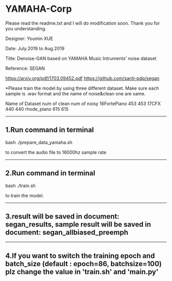 # YAMAHA-Corp
Please read the readme.txt and I will do modification soon. Thank you for you understanding.


Designer: 	Youmin XUE

Date:		July.2019 to Aug.2019

Title:		Denoise-GAN based on YAMAHA Music Intruments' noise dataset

Reference: 	SEGAN

<paper resource>https://arxiv.org/pdf/1703.09452.pdf
<github>https://github.com/santi-pdp/segan


*Please train the model by using three different dataset.
Make sure each sample is .wav format and the name of noise&clean one are same.


Name of Dataset			num of clean		num of noisy
16FortePiano			     453		    453
17CFX				     440		    440
rhode_piano			     615		    615


------------------------------- 
1.Run command in terminal
-------------------------------
bash ./prepare_data_yamaha.sh

to convert the audio file to 16000hz sample rate

-------------------------------
2.Run command in terminal
-------------------------------
bash ./train.sh

to train the model.

-------------------------------
3.result will be saved in document: segan_results,
  sample result will be saved in document: segan_allbiased_preemph
-------------------------------

-------------------------------
4.If you want to switch the training epoch and batch_size (default : epoch=86, batchsize=100)
plz change the value in 'train.sh' and 'main.py'
-------------------------------
